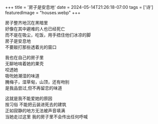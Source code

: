 +++
title = '房子是安息地'
date = 2024-05-14T21:26:18-07:00
tags = ['诗']
featuredImage = "houses.webp"
+++

房子整齐地沉在黑暗里  
好像在其中避难的人也已经死亡  
而不是在吸尘，吃饭，用手捂住他们冰凉的脚  
房子是安息地  
不要敲打那些透着光的窗口  

我也在自己的房子里  
无聊地啃着她的果壳  
咬透她  
吸吮她潮湿的味道  
腌梅子，湿草甸，山顶，还有吻别  
是我品尝过,但不再留恋的味道  

这就是我不能爱她的原因  
按习俗 不能把云装进死去的建筑  
正如寂静的地方无法被声音填满  
当她走过这里 我的房子里不会传出任何呼喊  
